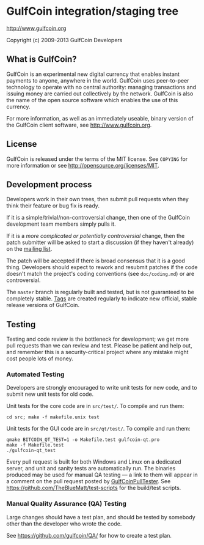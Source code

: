 GulfCoin integration/staging tree
================================

http://www.gulfcoin.org

Copyright (c) 2009-2013 GulfCoin Developers

What is GulfCoin?
----------------

GulfCoin is an experimental new digital currency that enables instant payments to
anyone, anywhere in the world. GulfCoin uses peer-to-peer technology to operate
with no central authority: managing transactions and issuing money are carried
out collectively by the network. GulfCoin is also the name of the open source
software which enables the use of this currency.

For more information, as well as an immediately useable, binary version of
the GulfCoin client software, see http://www.gulfcoin.org.

License
-------

GulfCoin is released under the terms of the MIT license. See `COPYING` for more
information or see http://opensource.org/licenses/MIT.

Development process
-------------------

Developers work in their own trees, then submit pull requests when they think
their feature or bug fix is ready.

If it is a simple/trivial/non-controversial change, then one of the GulfCoin
development team members simply pulls it.

If it is a *more complicated or potentially controversial* change, then the patch
submitter will be asked to start a discussion (if they haven't already) on the
[mailing list](http://sourceforge.net/mailarchive/forum.php?forum_name=gulfcoin-development).

The patch will be accepted if there is broad consensus that it is a good thing.
Developers should expect to rework and resubmit patches if the code doesn't
match the project's coding conventions (see `doc/coding.md`) or are
controversial.

The `master` branch is regularly built and tested, but is not guaranteed to be
completely stable. [Tags](https://github.com/gulfcoin/gulfcoin/tags) are created
regularly to indicate new official, stable release versions of GulfCoin.

Testing
-------

Testing and code review is the bottleneck for development; we get more pull
requests than we can review and test. Please be patient and help out, and
remember this is a security-critical project where any mistake might cost people
lots of money.

### Automated Testing

Developers are strongly encouraged to write unit tests for new code, and to
submit new unit tests for old code.

Unit tests for the core code are in `src/test/`. To compile and run them:

    cd src; make -f makefile.unix test

Unit tests for the GUI code are in `src/qt/test/`. To compile and run them:

    qmake BITCOIN_QT_TEST=1 -o Makefile.test gulfcoin-qt.pro
    make -f Makefile.test
    ./gulfcoin-qt_test

Every pull request is built for both Windows and Linux on a dedicated server,
and unit and sanity tests are automatically run. The binaries produced may be
used for manual QA testing — a link to them will appear in a comment on the
pull request posted by [GulfCoinPullTester](https://github.com/GulfCoinPullTester). See https://github.com/TheBlueMatt/test-scripts
for the build/test scripts.

### Manual Quality Assurance (QA) Testing

Large changes should have a test plan, and should be tested by somebody other
than the developer who wrote the code.

See https://github.com/gulfcoin/QA/ for how to create a test plan.
